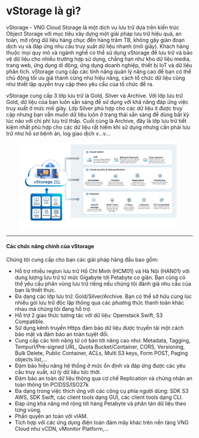# vStorage là gì?

vStorage - VNG Cloud Storage là một dịch vụ lưu trữ dựa trên kiến trúc Object Storage với mục tiêu xây dựng một giải pháp lưu trữ hiệu quả, an toàn, mở rộng dữ liệu hàng chục đến hàng trăm TB, không gây gián đoạn dịch vụ và đáp ứng nhu cầu truy suất dữ liệu nhanh (mili giây). Khách hàng thuộc mọi quy mô và ngành nghề có thể sử dụng vStorage để lưu trữ và bảo vệ dữ liệu cho nhiều trường hợp sử dụng, chẳng hạn như kho dữ liệu media, trang web, ứng dụng di động, ứng dụng doanh nghiệp, thiết bị IoT và dữ liệu phân tích. vStorage cung cấp các tính năng quản lý nâng cao để bạn có thể chủ động tối ưu giá thành cũng như hiệu năng, cách tổ chức dữ liệu cũng như thiết lập quyền truy cập theo yêu cầu của tổ chức đề ra.

vStorage cung cấp 3 lớp lưu trữ là Gold, Silver và Archive. Với lớp lưu trữ Gold, dữ liệu của bạn luôn sẵn sàng để sử dụng với khả năng đáp ứng việc truy xuất ở mức mili giây. Lớp Silver phù hợp cho các dữ liệu ít được truy cập nhưng bạn vẫn muốn dữ liệu luôn ở trạng thái sẵn sàng để dùng bất kỳ lúc nào với chi phí lưu trữ thấp. Cuối cùng là Archive, đây là lớp lưu trữ tiết kiệm nhất phù hợp cho các dữ liệu rất hiếm khi sử dụng nhưng cần phải lưu trữ như hồ sơ bệnh án, log giao dịch v...v...

<figure><img src="../../../../.gitbook/assets/image (4) (1) (1) (1) (1) (1) (1) (1) (1) (1) (1) (1) (1) (1) (1) (1) (1) (1) (1) (1).png" alt=""><figcaption></figcaption></figure>

***

#### Các chức năng chính của vStorage <a href="#vstoragelagi-cacchucnangchinhcuavstorage" id="vstoragelagi-cacchucnangchinhcuavstorage"></a>

Chúng tôi cung cấp cho bạn các giải pháp hàng đầu bao gồm:

* Hỗ trợ nhiều region lưu trữ Hồ Chí Minh (HCM01) và Hà Nội (HAN01) với dung lượng lưu trữ từ mức Gigabyte tới Petabyte co giãn. Bạn cũng có thể yêu cầu phân vùng lưu trữ riêng nếu chúng tôi đánh giá nhu cầu của bạn là thiết thực.
* Đa dạng các lớp lưu trữ: Gold/Silver/Archive. Bạn có thể sở hữu cùng lúc nhiều gói lưu trữ độc lập thông qua các phương thức thanh toán khác nhau mà chúng tôi đang hỗ trợ.
* Hỗ trợ 2 giao thức tương tác với dữ liệu: Openstack Swift, S3 Compatible.
* Sử dụng kênh truyền Https đảm bảo dữ liệu được truyền tải một cách bảo mật và đảm bảo an toàn tuyệt đối.
* Cung cấp các tính năng từ cơ bản tới nâng cao như: Metadata, Tagging​, Tempurl/Pre-signed URL, Quota Bucket/Container, CORS, Versioning​, Bulk Delete​, Public Container​, ACLs, Multi S3 keys​, Form POST, Paging objects list,...
* Đảm bảo hiệu năng hệ thống ở mức ổn định và đáp ứng được các yêu cầu truy xuất, xử lý dữ liệu tức thời.
* Đảm bảo an toàn dữ liệu thông qua cơ chế Replication và chứng nhận an toàn thông tin PCIDSS/ISO27k&#x20;
* Đa dạng trong việc thích ứng với các công cụ phía người dùng: SDK S3 AWS, SDK Swift, các client tools dạng GUI, các client tools dạng CLI.
* Đáp ứng khả năng mở rộng tới hàng Petabyte và phân tán dữ liệu theo từng vùng.
* Phần quyền an toàn với vIAM.
* Tích hợp với các ứng dụng điện toán đám mây khác trên nền tảng VNG Cloud như vCDN, vMonitor Platform,...
